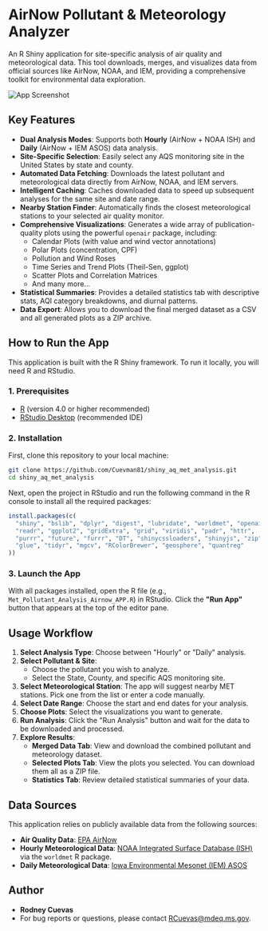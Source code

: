 # AirNow Pollutant & Meteorology Analyzer

An R Shiny application for site-specific analysis of air quality and meteorological data. This tool downloads, merges, and visualizes data from official sources like AirNow, NOAA, and IEM, providing a comprehensive toolkit for environmental data exploration.

![App Screenshot](app-screenshot.png)

## Key Features

-   **Dual Analysis Modes**: Supports both **Hourly** (AirNow + NOAA ISH) and **Daily** (AirNow + IEM ASOS) data analysis.
-   **Site-Specific Selection**: Easily select any AQS monitoring site in the United States by state and county.
-   **Automated Data Fetching**: Downloads the latest pollutant and meteorological data directly from AirNow, NOAA, and IEM servers.
-   **Intelligent Caching**: Caches downloaded data to speed up subsequent analyses for the same site and date range.
-   **Nearby Station Finder**: Automatically finds the closest meteorological stations to your selected air quality monitor.
-   **Comprehensive Visualizations**: Generates a wide array of publication-quality plots using the powerful `openair` package, including:
    -   Calendar Plots (with value and wind vector annotations)
    -   Polar Plots (concentration, CPF)
    -   Pollution and Wind Roses
    -   Time Series and Trend Plots (Theil-Sen, ggplot)
    -   Scatter Plots and Correlation Matrices
    -   And many more...
-   **Statistical Summaries**: Provides a detailed statistics tab with descriptive stats, AQI category breakdowns, and diurnal patterns.
-   **Data Export**: Allows you to download the final merged dataset as a CSV and all generated plots as a ZIP archive.

## How to Run the App

This application is built with the R Shiny framework. To run it locally, you will need R and RStudio.

### 1. Prerequisites

-   [R](https://cran.r-project.org/) (version 4.0 or higher recommended)
-   [RStudio Desktop](https://posit.co/download/rstudio-desktop/) (recommended IDE)

### 2. Installation

First, clone this repository to your local machine:

```bash
git clone https://github.com/Cuevman81/shiny_aq_met_analysis.git
cd shiny_aq_met_analysis
```

Next, open the project in RStudio and run the following command in the R console to install all the required packages:

```r
install.packages(c(
  "shiny", "bslib", "dplyr", "digest", "lubridate", "worldmet", "openair", 
  "readr", "ggplot2", "gridExtra", "grid", "viridis", "padr", "httr", 
  "purrr", "future", "furrr", "DT", "shinycssloaders", "shinyjs", "zip", 
  "glue", "tidyr", "mgcv", "RColorBrewer", "geosphere", "quantreg"
))
```

### 3. Launch the App

With all packages installed, open the R file (e.g., `Met_Pollutant_Analysis_Airnow_APP.R`) in RStudio. Click the **"Run App"** button that appears at the top of the editor pane.

## Usage Workflow

1.  **Select Analysis Type**: Choose between "Hourly" or "Daily" analysis.
2.  **Select Pollutant & Site**:
    -   Choose the pollutant you wish to analyze.
    -   Select the State, County, and specific AQS monitoring site.
3.  **Select Meteorological Station**: The app will suggest nearby MET stations. Pick one from the list or enter a code manually.
4.  **Select Date Range**: Choose the start and end dates for your analysis.
5.  **Choose Plots**: Select the visualizations you want to generate.
6.  **Run Analysis**: Click the "Run Analysis" button and wait for the data to be downloaded and processed.
7.  **Explore Results**:
    -   **Merged Data Tab**: View and download the combined pollutant and meteorology dataset.
    -   **Selected Plots Tab**: View the plots you selected. You can download them all as a ZIP file.
    -   **Statistics Tab**: Review detailed statistical summaries of your data.

## Data Sources

This application relies on publicly available data from the following sources:

-   **Air Quality Data**: [EPA AirNow](https://www.airnow.gov/)
-   **Hourly Meteorological Data**: [NOAA Integrated Surface Database (ISH)](https://www.ncei.noaa.gov/products/land-based-station/integrated-surface-database) via the `worldmet` R package.
-   **Daily Meteorological Data**: [Iowa Environmental Mesonet (IEM) ASOS](https://mesonet.agron.iastate.edu/request/daily.phtml)

## Author

*   **Rodney Cuevas**
*   For bug reports or questions, please contact [RCuevas@mdeq.ms.gov](mailto:RCuevas@mdeq.ms.gov).